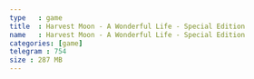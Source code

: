 ```yaml
---
type   : game
title  : Harvest Moon - A Wonderful Life - Special Edition
name   : Harvest Moon - A Wonderful Life - Special Edition
categories: [game]
telegram : 754
size : 287 MB
---
```



